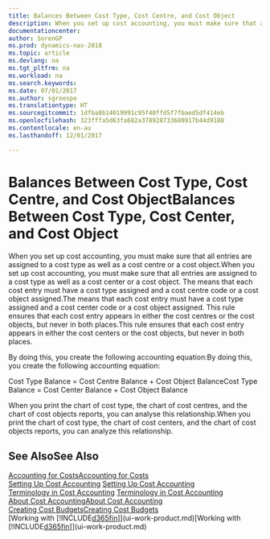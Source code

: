 ```yaml
---
title: Balances Between Cost Type, Cost Centre, and Cost Object
description: When you set up cost accounting, you must make sure that all entries are assigned to a cost type as well as a cost centre or a cost object. The means that each cost entry must have a cost type assigned and a cost centre code or a cost object assigned. This rule ensures that each cost entry appears in either the cost centres or the cost objects, but never in both places.
documentationcenter: 
author: SorenGP
ms.prod: dynamics-nav-2018
ms.topic: article
ms.devlang: na
ms.tgt_pltfrm: na
ms.workload: na
ms.search.keywords: 
ms.date: 07/01/2017
ms.author: sgroespe
ms.translationtype: HT
ms.sourcegitcommit: 1dfba8b14019991c95f40ffd5f7fbaed5df414eb
ms.openlocfilehash: 323fffa5d63fa682a378928733680917b44d9188
ms.contentlocale: en-au
ms.lasthandoff: 12/01/2017

---
```

# <a name="balances-between-cost-type-cost-center-and-cost-object"></a><span data-ttu-id="6e6de-105">Balances Between Cost Type, Cost Centre, and Cost Object</span><span class="sxs-lookup"><span data-stu-id="6e6de-105">Balances Between Cost Type, Cost Center, and Cost Object</span></span>
<span data-ttu-id="6e6de-106">When you set up cost accounting, you must make sure that all entries are assigned to a cost type as well as a cost centre or a cost object.</span><span class="sxs-lookup"><span data-stu-id="6e6de-106">When you set up cost accounting, you must make sure that all entries are assigned to a cost type as well as a cost center or a cost object.</span></span> <span data-ttu-id="6e6de-107">The means that each cost entry must have a cost type assigned and a cost centre code or a cost object assigned.</span><span class="sxs-lookup"><span data-stu-id="6e6de-107">The means that each cost entry must have a cost type assigned and a cost center code or a cost object assigned.</span></span> <span data-ttu-id="6e6de-108">This rule ensures that each cost entry appears in either the cost centres or the cost objects, but never in both places.</span><span class="sxs-lookup"><span data-stu-id="6e6de-108">This rule ensures that each cost entry appears in either the cost centers or the cost objects, but never in both places.</span></span>  

 <span data-ttu-id="6e6de-109">By doing this, you create the following accounting equation:</span><span class="sxs-lookup"><span data-stu-id="6e6de-109">By doing this, you create the following accounting equation:</span></span>  

 <span data-ttu-id="6e6de-110">Cost Type Balance = Cost Centre Balance + Cost Object Balance</span><span class="sxs-lookup"><span data-stu-id="6e6de-110">Cost Type Balance = Cost Center Balance + Cost Object Balance</span></span>  

 <span data-ttu-id="6e6de-111">When you print the chart of cost type, the chart of cost centres, and the chart of cost objects reports, you can analyse this relationship.</span><span class="sxs-lookup"><span data-stu-id="6e6de-111">When you print the chart of cost type, the chart of cost centers, and the chart of cost objects reports, you can analyze this relationship.</span></span>  

## <a name="see-also"></a><span data-ttu-id="6e6de-112">See Also</span><span class="sxs-lookup"><span data-stu-id="6e6de-112">See Also</span></span>  
[<span data-ttu-id="6e6de-113">Accounting for Costs</span><span class="sxs-lookup"><span data-stu-id="6e6de-113">Accounting for Costs</span></span>](finance-manage-cost-accounting.md)  
 <span data-ttu-id="6e6de-114">[Setting Up Cost Accounting](finance-set-up-cost-accounting.md) </span><span class="sxs-lookup"><span data-stu-id="6e6de-114">[Setting Up Cost Accounting](finance-set-up-cost-accounting.md) </span></span>  
 <span data-ttu-id="6e6de-115">[Terminology in Cost Accounting](finance-terminology-in-cost-accounting.md) </span><span class="sxs-lookup"><span data-stu-id="6e6de-115">[Terminology in Cost Accounting](finance-terminology-in-cost-accounting.md) </span></span>  
 [<span data-ttu-id="6e6de-116">About Cost Accounting</span><span class="sxs-lookup"><span data-stu-id="6e6de-116">About Cost Accounting</span></span>](finance-about-cost-accounting.md)  
 [<span data-ttu-id="6e6de-117">Creating Cost Budgets</span><span class="sxs-lookup"><span data-stu-id="6e6de-117">Creating Cost Budgets</span></span>](finance-create-cost-budgets.md)  
 <span data-ttu-id="6e6de-118">[Working with [!INCLUDE[d365fin](includes/d365fin_md.md)]](ui-work-product.md)</span><span class="sxs-lookup"><span data-stu-id="6e6de-118">[Working with [!INCLUDE[d365fin](includes/d365fin_md.md)]](ui-work-product.md)</span></span>

